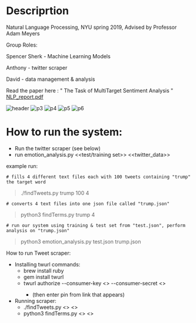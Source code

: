 

# Descriprtion
Natural Language Processing, NYU spring 2019, Advised by Professor Adam Meyers


Group Roles:

Spencer Sherk - Machine Learning Models

Anthony - twitter scraper

David - data management & analysis

Read the paper here : " The Task of MultiTarget Sentiment Analysis "
[NLP_report.pdf](https://github.com/SpencerSherk/SentimentAnalysisML/files/6962207/NLP_report.pdf)

![header](https://user-images.githubusercontent.com/39233109/128880179-1fed3a72-7a70-43f6-91a3-c576cf84c5cf.png)
![p3](https://user-images.githubusercontent.com/39233109/128880197-9957318d-14c9-4cfe-b4fc-9383ce319c45.png)
![p4](https://user-images.githubusercontent.com/39233109/128880201-7a067102-72bd-47aa-ab38-826bf8884bb8.png)
![p5](https://user-images.githubusercontent.com/39233109/128880208-fe5ef35a-c72c-42e9-aa6c-0d63a361b99a.png)
![p6](https://user-images.githubusercontent.com/39233109/128880219-acb58af8-8e79-4075-a1c7-1b35b5adb8ed.png)




# How to run the system:

 - Run the twitter scraper (see below)
 - run emotion_analysis.py <<test/training set>> <<twitter_data>>

 example run: 

	# fills 4 different text files each with 100 tweets containing "trump" the target word
 > ./findTweets.py trump 100 4 		

 	# converts 4 text files into one json file called "trump.json"
 > python3 findTerms.py trump 4     

 	# run our system using training & test set from "test.json", perform analysis on "trump.json"
 > python3 emotion_analysis.py test.json trump.json 		




How to run Tweet scraper:
- Installing twurl commands:
	- brew install ruby
	- gem install twurl
	- twurl authorize --consumer-key <<key>> --consumer-secret <<secret>>
		- (then enter pin from link that appears)
- Running scraper:
	- ./findTweets.py <<term>> <<number of times to search for tweets>>
	- python3 findTerms.py <<term>> <<number of times tweets were searched>>

